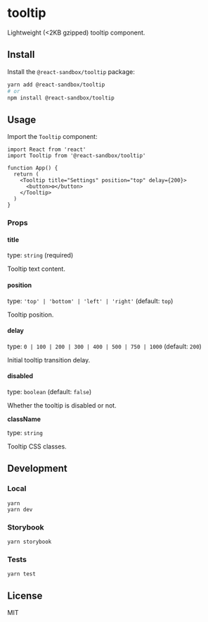 # tooltip

Lightweight (<2KB gzipped) tooltip component.

## Install

Install the `@react-sandbox/tooltip` package:

```bash
yarn add @react-sandbox/tooltip
# or
npm install @react-sandbox/tooltip
```

## Usage

Import the `Tooltip` component:

```tsx
import React from 'react'
import Tooltip from '@react-sandbox/tooltip'

function App() {
  return (
    <Tooltip title="Settings" position="top" delay={200}>
      <button>⚙️</button>
    </Tooltip>
  )
}
```

### Props

#### title

type: `string` (required)

Tooltip text content.

#### position

type: `'top' | 'bottom' | 'left' | 'right'` (default: `top`)

Tooltip position.

#### delay

type: `0 | 100 | 200 | 300 | 400 | 500 | 750 | 1000` (default: `200`)

Initial tooltip transition delay.

#### disabled

type: `boolean` (default: `false`)

Whether the tooltip is disabled or not.

**className**

type: `string`

Tooltip CSS classes.

## Development

### Local

```
yarn
yarn dev
```

### Storybook

```
yarn storybook
```

### Tests

```
yarn test
```

## License

MIT
